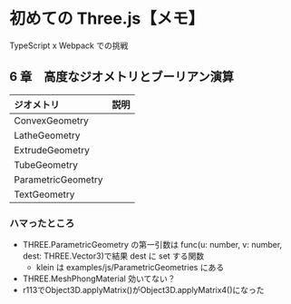 # 初めての Three.js【メモ】

TypeScript x Webpack での挑戦

## 6 章　高度なジオメトリとブーリアン演算

| ジオメトリ         | 説明 |
| :----------------- | :--- |
| ConvexGeometry     |      |
| LatheGeometry      |      |
| ExtrudeGeometry    |      |
| TubeGeometry       |      |
| ParametricGeometry |      |
| TextGeometry       |      |

### ハマったところ

- THREE.ParametricGeometry の第一引数は func(u: number, v: number, dest: THREE.Vector3)で結果 dest に set する関数
  - klein は examples/js/ParametricGeometries にある
- THREE.MeshPhongMaterial 効いてない？
- r113でObject3D.applyMatrix()がObject3D.applyMatrix4()になった